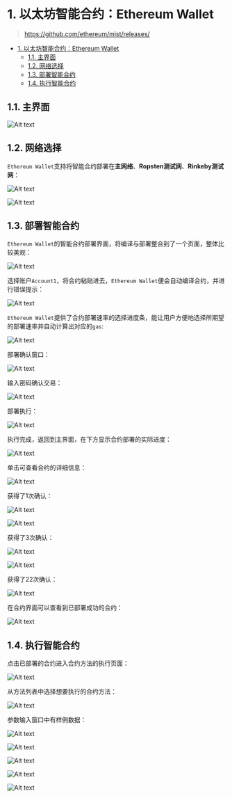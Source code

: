 # 1. 以太坊智能合约：Ethereum Wallet

> https://github.com/ethereum/mist/releases/

<!-- TOC -->

- [1. 以太坊智能合约：Ethereum Wallet](#1-%E4%BB%A5%E5%A4%AA%E5%9D%8A%E6%99%BA%E8%83%BD%E5%90%88%E7%BA%A6%EF%BC%9Aethereum-wallet)
    - [1.1. 主界面](#11-%E4%B8%BB%E7%95%8C%E9%9D%A2)
    - [1.2. 网络选择](#12-%E7%BD%91%E7%BB%9C%E9%80%89%E6%8B%A9)
    - [1.3. 部署智能合约](#13-%E9%83%A8%E7%BD%B2%E6%99%BA%E8%83%BD%E5%90%88%E7%BA%A6)
    - [1.4. 执行智能合约](#14-%E6%89%A7%E8%A1%8C%E6%99%BA%E8%83%BD%E5%90%88%E7%BA%A6)

<!-- /TOC -->

## 1.1. 主界面

![Alt text](../../img/SmartContract/EthereumWallet/ContractUi_1.png)

## 1.2. 网络选择

`Ethereum Wallet`支持将智能合约部署在**主网络**、**Ropsten测试网**、**Rinkeby测试网**：

![Alt text](../../img/SmartContract/EthereumWallet/Net_1.png)

![Alt text](../../img/SmartContract/EthereumWallet/Net_2.png)

## 1.3. 部署智能合约

`Ethereum Wallet`的智能合约部署界面，将编译与部署整合到了一个页面，整体比较美观：

![Alt text](../../img/SmartContract/EthereumWallet/DeployContract_1.png)

选择账户`Account1`，将合约粘贴进去，`Ethereum Wallet`便会自动编译合约，并进行错误提示：

![Alt text](../../img/SmartContract/EthereumWallet/DeployContract_2.png)

`Ethereum Wallet`提供了合约部署速率的选择进度条，能让用户方便地选择所期望的部署速率并自动计算出对应的`gas`:

![Alt text](../../img/SmartContract/EthereumWallet/DeployContract_3.png)

部署确认窗口：

![Alt text](../../img/SmartContract/EthereumWallet/DeployContract_4.png)

输入密码确认交易：

![Alt text](../../img/SmartContract/EthereumWallet/DeployContract_5.png)

部署执行：

![Alt text](../../img/SmartContract/EthereumWallet/DeployContract_6.png)

执行完成，返回到主界面，在下方显示合约部署的实际进度：

![Alt text](../../img/SmartContract/EthereumWallet/DeployContract_7.png)

单击可查看合约的详细信息：

![Alt text](../../img/SmartContract/EthereumWallet/DeployContract_8.png)

获得了1次确认：

![Alt text](../../img/SmartContract/EthereumWallet/DeployContract_9.png)

![Alt text](../../img/SmartContract/EthereumWallet/DeployContract_10.png)

获得了3次确认：

![Alt text](../../img/SmartContract/EthereumWallet/DeployContract_11.png)

![Alt text](../../img/SmartContract/EthereumWallet/DeployContract_12.png)

获得了22次确认：

![Alt text](../../img/SmartContract/EthereumWallet/DeployContract_13.png)

在合约界面可以查看到已部署成功的合约：

![Alt text](../../img/SmartContract/EthereumWallet/DeployContract_14.png)

## 1.4. 执行智能合约

点击已部署的合约进入合约方法的执行页面：

![Alt text](../../img/SmartContract/EthereumWallet/DeployContract_14.png)

从方法列表中选择想要执行的合约方法：

![Alt text](../../img/SmartContract/EthereumWallet/ExecContract_1.png)

参数输入窗口中有样例数据：

![Alt text](../../img/SmartContract/EthereumWallet/ExecContract_2.png)

![Alt text](../../img/SmartContract/EthereumWallet/ExecContract_3.png)

![Alt text](../../img/SmartContract/EthereumWallet/ExecContract_4.png)

![Alt text](../../img/SmartContract/EthereumWallet/ExecContract_5.png)

![Alt text](../../img/SmartContract/EthereumWallet/ExecContract_6.png)
